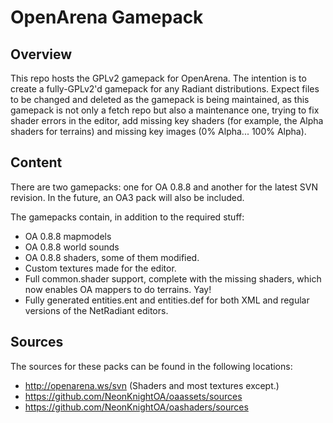 # OpenArena Gamepack

## Overview
This repo hosts the GPLv2 gamepack for OpenArena. The intention is to create a fully-GPLv2'd gamepack for any Radiant distributions. Expect files to be changed and deleted as the gamepack is being maintained, as this gamepack is not only a fetch repo but also a maintenance one, trying to fix shader errors in the editor, add missing key shaders (for example, the Alpha shaders for terrains) and missing key images (0% Alpha... 100% Alpha).

## Content
There are two gamepacks: one for OA 0.8.8 and another for the latest SVN revision. In the future, an OA3 pack will also be included.

The gamepacks contain, in addition to the required stuff:
* OA 0.8.8 mapmodels
* OA 0.8.8 world sounds
* OA 0.8.8 shaders, some of them modified.
* Custom textures made for the editor.
* Full common.shader support, complete with the missing shaders, which now enables OA mappers to do terrains. Yay!
* Fully generated entities.ent and entities.def for both XML and regular versions of the NetRadiant editors.

## Sources
The sources for these packs can be found in the following locations:

* http://openarena.ws/svn (Shaders and most textures except.)
* https://github.com/NeonKnightOA/oaassets/sources
* https://github.com/NeonKnightOA/oashaders/sources
